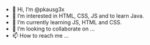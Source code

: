- 👋 Hi, I’m @pkausg3x
- 👀 I’m interested in HTML, CSS, JS and to learn Java.
- 🌱 I’m currently learning JS, HTML and CSS.
- 💞️ I’m looking to collaborate on ...
- 📫 How to reach me ...

<!---
pkausg3x/pkausg3x is a ✨ special ✨ repository because its `README.md` (this file) appears on your GitHub profile.
You can click the Preview link to take a look at your changes.
--->
